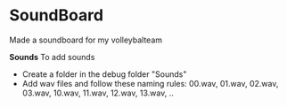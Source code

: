 # SoundBoard
Made a soundboard for my volleybalteam

**Sounds**
To add sounds
- Create a folder in the debug folder "Sounds"
- Add wav files and follow these naming rules:
  00.wav,
  01.wav,
  02.wav,
  03.wav,
  10.wav,
  11.wav,
  12.wav,
  13.wav,
  ..
